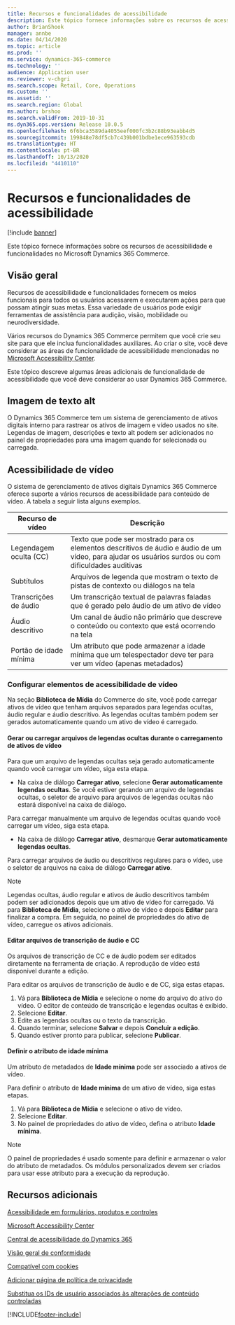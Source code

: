```yaml
---
title: Recursos e funcionalidades de acessibilidade
description: Este tópico fornece informações sobre os recursos de acessibilidade e funcionalidades no Microsoft Dynamics 365 Commerce.
author: BrianShook
manager: annbe
ms.date: 04/14/2020
ms.topic: article
ms.prod: ''
ms.service: dynamics-365-commerce
ms.technology: ''
audience: Application user
ms.reviewer: v-chgri
ms.search.scope: Retail, Core, Operations
ms.custom: ''
ms.assetid: ''
ms.search.region: Global
ms.author: brshoo
ms.search.validFrom: 2019-10-31
ms.dyn365.ops.version: Release 10.0.5
ms.openlocfilehash: 6f6bca3589da4055eef000fc3b2c88b93eabb4d5
ms.sourcegitcommit: 199848e78df5cb7c439b001bdbe1ece963593cdb
ms.translationtype: HT
ms.contentlocale: pt-BR
ms.lasthandoff: 10/13/2020
ms.locfileid: "4410110"
---
```

# <a name="accessibility-features-and-capabilities"></a>Recursos e funcionalidades de acessibilidade


[!include [banner](includes/banner.md)]

Este tópico fornece informações sobre os recursos de acessibilidade e funcionalidades no Microsoft Dynamics 365 Commerce.

## <a name="overview"></a>Visão geral

Recursos de acessibilidade e funcionalidades fornecem os meios funcionais para todos os usuários acessarem e executarem ações para que possam atingir suas metas. Essa variedade de usuários pode exigir ferramentas de assistência para audição, visão, mobilidade ou neurodiversidade.

Vários recursos do Dynamics 365 Commerce permitem que você crie seu site para que ele inclua funcionalidades auxiliares. Ao criar o site, você deve considerar as áreas de funcionalidade de acessibilidade mencionadas no [Microsoft Accessibility Center](https://www.microsoft.com/accessibility). 

Este tópico descreve algumas áreas adicionais de funcionalidade de acessibilidade que você deve considerar ao usar Dynamics 365 Commerce.

## <a name="image-alt-text"></a>Imagem de texto alt

O Dynamics 365 Commerce tem um sistema de gerenciamento de ativos digitais interno para rastrear os ativos de imagem e vídeo usados no site. Legendas de imagem, descrições e texto alt podem ser adicionados no painel de propriedades para uma imagem quando for selecionada ou carregada.

## <a name="video-accessibility"></a>Acessibilidade de vídeo

O sistema de gerenciamento de ativos digitais Dynamics 365 Commerce oferece suporte a vários recursos de acessibilidade para conteúdo de vídeo. A tabela a seguir lista alguns exemplos.

| Recurso de vídeo               | Descrição |
|-----------------------------|-------------|
| Legendagem oculta (CC)      | Texto que pode ser mostrado para os elementos descritivos de áudio e áudio de um vídeo, para ajudar os usuários surdos ou com dificuldades auditivas |
| Subtítulos                   | Arquivos de legenda que mostram o texto de pistas de contexto ou diálogos na tela |
| Transcrições de áudio           | Um transcrição textual de palavras faladas que é gerado pelo áudio de um ativo de vídeo |
| Áudio descritivo           | Um canal de áudio não primário que descreve o conteúdo ou contexto que está ocorrendo na tela |
| Portão de idade mínima            | Um atributo que pode armazenar a idade mínima que um telespectador deve ter para ver um vídeo (apenas metadados) |

### <a name="configure-video-accessibility-elements"></a>Configurar elementos de acessibilidade de vídeo

Na seção **Biblioteca de Mídia** do Commerce do site, você pode carregar ativos de vídeo que tenham arquivos separados para legendas ocultas, áudio regular e áudio descritivo. As legendas ocultas também podem ser gerados automaticamente quando um ativo de vídeo é carregado.

#### <a name="generate-or-upload-closed-caption-files-during-video-asset-upload"></a>Gerar ou carregar arquivos de legendas ocultas durante o carregamento de ativos de vídeo

Para que um arquivo de legendas ocultas seja gerado automaticamente quando você carregar um vídeo, siga esta etapa.

- Na caixa de diálogo **Carregar ativo**, selecione **Gerar automaticamente legendas ocultas**. Se você estiver gerando um arquivo de legendas ocultas, o seletor de arquivo para arquivos de legendas ocultas não estará disponível na caixa de diálogo.

Para carregar manualmente um arquivo de legendas ocultas quando você carregar um vídeo, siga esta etapa.

- Na caixa de diálogo **Carregar ativo**, desmarque **Gerar automaticamente legendas ocultas**.

Para carregar arquivos de áudio ou descritivos regulares para o vídeo, use o seletor de arquivos na caixa de diálogo **Carregar ativo**.

> [!NOTE]
> Legendas ocultas, áudio regular e ativos de áudio descritivos também podem ser adicionados depois que um ativo de vídeo for carregado. Vá para **Biblioteca de Mídia**, selecione o ativo de vídeo e depois **Editar** para finalizar a compra. Em seguida, no painel de propriedades do ativo de vídeo, carregue os ativos adicionais.

#### <a name="edit-cc-and-audio-transcript-files"></a>Editar arquivos de transcrição de áudio e CC

Os arquivos de transcrição de CC e de áudio podem ser editados diretamente na ferramenta de criação. A reprodução de vídeo está disponível durante a edição.

Para editar os arquivos de transcrição de áudio e de CC, siga estas etapas.

1. Vá para **Biblioteca de Mídia** e selecione o nome do arquivo do ativo do vídeo. O editor de conteúdo de transcrição e legendas ocultas é exibido.
1. Selecione **Editar**.
1. Edite as legendas ocultas ou o texto da transcrição.
1. Quando terminar, selecione **Salvar** e depois **Concluir a edição**.
1. Quando estiver pronto para publicar, selecione **Publicar**.

#### <a name="set-the-minimum-age-attribute"></a>Definir o atributo de idade mínima

Um atributo de metadados de **Idade mínima** pode ser associado a ativos de vídeo.

Para definir o atributo de **Idade mínima** de um ativo de vídeo, siga estas etapas.

1. Vá para **Biblioteca de Mídia** e selecione o ativo de vídeo.
1. Selecione **Editar**.
1. No painel de propriedades do ativo de vídeo, defina o atributo **Idade mínima**.

> [!NOTE]
> O painel de propriedades é usado somente para definir e armazenar o valor do atributo de metadados. Os módulos personalizados devem ser criados para usar esse atributo para a execução da reprodução.

## <a name="additional-resources"></a>Recursos adicionais

[Acessibilidade em formulários, produtos e controles](https://docs.microsoft.com/dynamics365/unified-operations/dev-itpro/user-interface/enable-accessibility)

[Microsoft Accessibility Center](https://www.microsoft.com/accessibility)

[Central de acessibilidade do Dynamics 365](https://docs.microsoft.com/dynamics365/get-started/accessibility/index)

[Visão geral de conformidade](compliance-overview.md)

[Compatível com cookies](cookie-compliance.md)

[Adicionar página de política de privacidade](add-privacy-page.md)

[Substitua os IDs de usuário associados às alterações de conteúdo controladas](replace-IDs-tracked-changes.md)


[!INCLUDE[footer-include](../includes/footer-banner.md)]